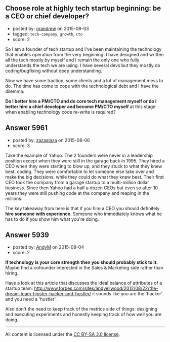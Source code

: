 ## Choose role at highly tech startup beginning: be a CEO or chief developer?

- posted by: [grandrew](https://stackexchange.com/users/494360/grandrew) on 2015-08-03
- tagged: `tech-company`, `growth`, `cto`
- score: 2

<p>So I am a founder of tech startup and I've been maintaining the technology that enables operation from the very beginning. I have designed and written all the tech mostly by myself and I remain the only one who fully understands the tech we are using. I have several devs but they mostly do coding/bugfixing without deep understanding.</p>

<p>Now we have some traction, some clients and a lot of management mess to do. The time has come to cope with the technological debt and I have the dilemma:</p>

<p><strong>Do I better hire a PM/CTO and do core tech management myself or do I better hire a chief developer and become PM/CTO myself</strong> at this stage when enabling technology code re-write is required?</p>



## Answer 5961

- posted by: [zazaalaza](https://stackexchange.com/users/4672194/zazaalaza) on 2015-08-06
- score: 3

<p>Take the example of Yahoo. The 2 founders were never in a leadership position except when they were still in the garage back in 1995. They hired a CEO when they were starting to blow up, and they stuck to what they knew best, coding. They were comfortable to let someone else take over and make the big decisions, while they could do what they knew best. Their first CEO took the company from a garage startup to a multi-million dollar business. Since then Yahoo had a half a dozen CEOs but even so after 10 years they were still pushing code at the company and reaping in the millions.</p>

<p>The key takeaway from here is that if you hire a CEO you should definitely <strong>hire someone with experience</strong>. Someone who immediately knows what he has to do if you show him what you're doing.</p>



## Answer 5939

- posted by: [AndyM](https://stackexchange.com/users/6787/andym) on 2015-08-04
- score: 2

<p><strong>If technology is your core strength then you should probably stick to it.</strong>
Maybe find a cofounder interested in the Sales &amp; Marketing side rather than hiring.</p>

<p>Have a look at this article that discusses the ideal balance of attributes of a startup team: <a href="http://www.forbes.com/sites/andyellwood/2012/08/22/the-dream-team-hipster-hacker-and-hustler/" rel="nofollow">http://www.forbes.com/sites/andyellwood/2012/08/22/the-dream-team-hipster-hacker-and-hustler/</a> it sounds like you are the 'hacker' and you need a 'hustler'.</p>

<p>Also don't the need to keep track of the metrics side of things: designing and executing experiments and honestly keeping track of how well you are doing.</p>




---

All content is licensed under the [CC BY-SA 3.0 license](https://creativecommons.org/licenses/by-sa/3.0/).
